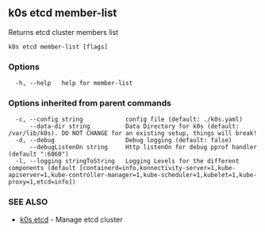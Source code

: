 ## k0s etcd member-list

Returns etcd cluster members list

```
k0s etcd member-list [flags]
```

### Options

```
  -h, --help   help for member-list
```

### Options inherited from parent commands

```
  -c, --config string            config file (default: ./k0s.yaml)
      --data-dir string          Data Directory for k0s (default: /var/lib/k0s). DO NOT CHANGE for an existing setup, things will break!
  -d, --debug                    Debug logging (default: false)
      --debugListenOn string     Http listenOn for debug pprof handler (default ":6060")
  -l, --logging stringToString   Logging Levels for the different components (default [containerd=info,konnectivity-server=1,kube-apiserver=1,kube-controller-manager=1,kube-scheduler=1,kubelet=1,kube-proxy=1,etcd=info])
```

### SEE ALSO

* [k0s etcd](k0s_etcd.md)	 - Manage etcd cluster

